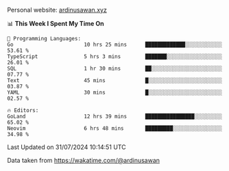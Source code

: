 Personal website: [ardinusawan.xyz](https://ardinusawan.xyz)

<!--START_SECTION:waka-->
📊 **This Week I Spent My Time On** 

```text
💬 Programming Languages: 
Go                       10 hrs 25 mins      █████████████░░░░░░░░░░░░   53.61 % 
TypeScript               5 hrs 3 mins        ███████░░░░░░░░░░░░░░░░░░   26.01 % 
SQL                      1 hr 30 mins        ██░░░░░░░░░░░░░░░░░░░░░░░   07.77 % 
Text                     45 mins             █░░░░░░░░░░░░░░░░░░░░░░░░   03.87 % 
YAML                     30 mins             █░░░░░░░░░░░░░░░░░░░░░░░░   02.57 % 

🔥 Editors: 
GoLand                   12 hrs 39 mins      ████████████████░░░░░░░░░   65.02 % 
Neovim                   6 hrs 48 mins       █████████░░░░░░░░░░░░░░░░   34.98 % 
```


 Last Updated on 31/07/2024 10:14:51 UTC
<!--END_SECTION:waka-->
Data taken from https://wakatime.com/@ardinusawan
